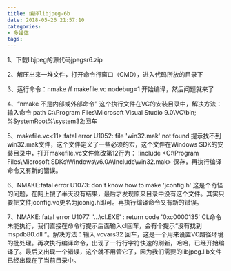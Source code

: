 ```yaml
---
title: 编译libjpeg-6b
date: 2018-05-26 21:57:10
categories:
- 多媒体
tags:
---
```

1、下载libjpeg的源代码jpegsr6.zip

2、解压出来一堆文件，打开命令行窗口（CMD），进入代码所放的目录下

3、运行命令：nmake /f makefile.vc nodebug=1 开始编译，然后问题就来了

4、“nmake 不是内部或外部命令”
  这个执行文件在VC的安装目录中，解决方法：输入命令 path C:\Program Files\Microsoft Visual Studio 9.0\VC\bin; %SystemRoot%\system32;回车

5、makefile.vc<11>:fatal error U1052: file 'win32.mak' not found
  提示找不到win32.mak文件，这个文件定义了一些必须的宏，这个文件在Windows SDK的安装目录中，打开makefile.vc文件修改第12行为：
  !include <C:\Program Files\Microsoft SDKs\Windows\v6.0A\Include\win32.mak>
  保存，再执行编译命令又有新的错误。

6、NMAKE:fatal error U1073: don't know how to make 'jconfig.h'
  这是个奇怪的问题，在网上搜了半天没有结果，最后才发现原来目录中没有这个文件。其实只要把文件jconfig.vc更名为jconig.h即可。再执行编译命令又有新的错误。

7、NMAKE: fatal error U1077: '...\cl.EXE' : return code '0xc0000135'
  CL命令未能执行，我们直接在命令行提示后面输入cl回车，会有个提示“没有找到 mspdb80.dll ”。解决方法：输入 vcvars32 回车，这是一个用来设置VC路径环境的批处理。再次执行编译命令，出现了一行行字符快速的刷新，哈哈，已经开始编译了。最后又出现一个错误，这个就不用管它了，因为我们需要的libjpeg.lib文件已经出现在了当前目录中。